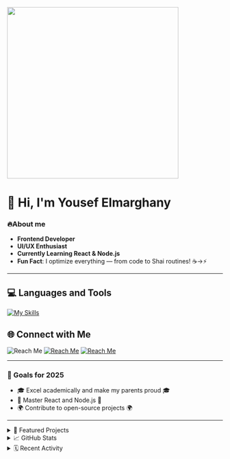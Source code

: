 

<img src="https://user-images.githubusercontent.com/74038190/225813708-98b745f2-7d22-48cf-9150-083f1b00d6c9.gif" width="400&layout=compact&theme=radical&hide_border=false">
  
</div>

# 👋 Hi, I'm Yousef Elmarghany
### 🔥About me
- **Frontend Developer**
- **UI/UX Enthusiast**
- **Currently Learning React & Node.js**
- **Fun Fact**: I optimize everything — from code to Shai routines! ☕→⚡

---
## 💻 Languages and Tools
[![My Skills](https://skillicons.dev/icons?i=js,html,css,vscode,lua,pycharm,git,github,react,nodejs)](https://skillicons.dev)

  
## 🌐 Connect with Me

![Reach Me](https://skillicons.dev/icons?i=discord)
[![Reach Me](https://skillicons.dev/icons?i=gmail)](mailto:scadower@gmail.com)
[![Reach Me](https://skillicons.dev/icons?i=github)](https://github.com/Scadower)

---

### 🌟 Goals for 2025  
- 🎓 Excel academically and make my parents proud 🎓 
- 🚀 Master React and Node.js  🚀
- 🌍 Contribute to open-source projects 🌍
---



<details> 
<summary>🎯 Featured Projects </summary> 

#### 🖥️ Portfolio Website:
[![Live Demo](https://img.shields.io/badge/_Live%20Demo-000?style=for-the-badge&logo=lapce&logoColor=ffffff&logoSize=50px)](https://scadower.github.io/Dev-Folio/)  [![Code](https://img.shields.io/badge/_Code-fff?style=for-the-badge&logo=codecrafters&logoColor=000&logoSize=50px)](https://github.com/Scadower/Dev-Folio)  

#### 🔐 Login Site  
[![Live Demo](https://img.shields.io/badge/_Live%20Demo-000?style=for-the-badge&logo=lapce&logoColor=ffffff&logoSize=50px)](https://scadower.github.io/Login-Website-Code/)  [![Code](https://img.shields.io/badge/_Code-fff?style=for-the-badge&logo=codecrafters&logoColor=000&logoSize=50px)](https://github.com/Scadower/Login-Website-Code)  
</details>

<details> 
<summary>📈 GitHub Stats</summary>
<div align="center">

<img height="165" src="https://github-readme-stats.vercel.app/api?username=Scadower&show_icons=true&theme=radical&hide_border=true&line_height=24">
<img height="165" src="https://github-readme-stats.vercel.app/api/top-langs/?username=Scadower&layout=compact&theme=radical&hide_border=true">

</div>
</details>

<details> 
<summary>🗓️ Recent Activity</summary>

1. 🛠️ Contributed to https://github.com/mollyberg/Spoon-Knife/pull/4 & https://github.com/mollyberg/Spoon-Knife/pull/5 ➡️ Pull Requests 👀
2. 🛠️ https://github.com/GDSC-IIITN/JourNULL-CodeXCaliber-25 👀
</details
